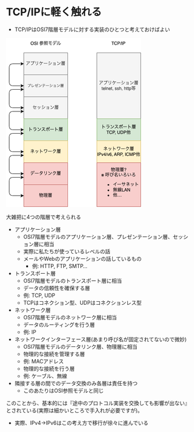 # TCP/IPに軽く触れる

* TCP/IPはOSI7階層モデルに対する実装のひとつと考えておけばよい

![TCP/IPモデル](images/tcpipmodel.drawio.png)

大雑把に4つの階層で考えられる
* アプリケーション層
    * OSI7階層モデルのアプリケーション層、プレゼンテーション層、セッション層に相当
    * 実際に私たちが使っているレベルの話
    * メールやWebのアプリケーションの話しているもの
        * 例: HTTP, FTP, SMTP…
* トランスポート層
    * OSI7階層モデルのトランスポート層に相当
    * データの信頼性を確保する層
    * 例: TCP, UDP
    * TCPはコネクション型、UDPはコネクションレス型
* ネットワーク層
    * OSI7階層モデルのネットワーク層に相当
    * データのルーティングを行う層
    * 例: IP
* ネットワークインターフェース層(あまり呼び名が固定されてないので微妙)
    * OSI7階層モデルのデータリンク層、物理層に相当
    * 物理的な接続を管理する層
    * 例: MACアドレス
    * 物理的な接続を行う層
    * 例: ケーブル、無線
* 隣接する層の間でのデータ交換のみ各層は責任を持つ
    * このあたりはOSI参照モデルと同じ

このことから、基本的には『途中のプロトコル実装を交換しても影響が出ない』とされている(実際は細かいところで手入れが必要ですが)。

* 実際、IPv4→IPv6はこの考え方で移行が徐々に進んでいる

